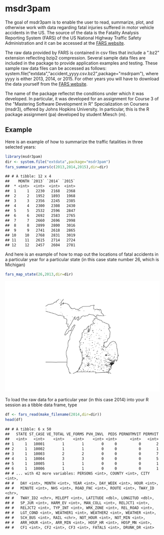 <!-- README.md is generated from README.Rmd. Please edit that file -->
msdr3pam
========

The goal of msdr3pam is to enable the user to read, summarize, plot, and otherwise work with data regarding fatal injuries suffered in motor vehicle accidents in the US. The source of the data is the Fatality Analysis Reporting System (FARS) of the US National Highway Traffic Safety Administration and it can be accessed at the [FARS website](https://www.nhtsa.gov/research-data/fatality-analysis-reporting-system-fars).

The raw data provided by FARS is contained in csv files that include a ".bz2" extension reflecting bzip2 compression. Several sample data files are included in the package to provide application examples and testing. These sample raw data files can be accessed as follows: system.file("extdata","accident\_yyyy.csv.bz2",package="msdrpam"), where yyyy is either 2013, 2014, or 2015. For other years you will have to download the data yourself from the [FARS website](https://www.nhtsa.gov/research-data/fatality-analysis-reporting-system-fars).

The name of the package reflectst the conditions under which it was developed. In particular, it was developed for an assignment for Course 3 of the "Mastering Software Development in R" Specialization on Coursera (msdr3), offered by Johns Hopkins University. In particular, this is the R package assignment (pa) developed by student Miesch (m).

Example
-------

Here is an example of how to summarize the traffic fatalities in three selected years:

``` r
library(msdr3pam)
dir <- system.file("extdata",package="msdr3pam")
fars_summarize_years(c(2013,2014,2015),dir=dir)
```

    ## # A tibble: 12 x 4
    ##    MONTH `2013` `2014` `2015`
    ##  * <int>  <int>  <int>  <int>
    ##  1     1   2230   2168   2368
    ##  2     2   1952   1893   1968
    ##  3     3   2356   2245   2385
    ##  4     4   2300   2308   2430
    ##  5     5   2532   2596   2847
    ##  6     6   2692   2583   2765
    ##  7     7   2660   2696   2998
    ##  8     8   2899   2800   3016
    ##  9     9   2741   2618   2865
    ## 10    10   2768   2831   3019
    ## 11    11   2615   2714   2724
    ## 12    12   2457   2604   2781

And here is an example of how to map out the locations of fatal accidents in a particular year for a particular state (in this case state number 26, which is Michigan)

``` r
fars_map_state(26,2013,dir=dir)
```

![](README_files/figure-markdown_github/map_state-1.png)

To load the raw data for a particular year (in this case 2014) into your R session as a tibble data frame, type

``` r
df <- fars_read(make_filename(2014,dir=dir))
head(df)
```

    ## # A tibble: 6 x 50
    ##   STATE ST_CASE VE_TOTAL VE_FORMS PVH_INVL  PEDS PERNOTMVIT PERMVIT
    ##   <int>   <int>    <int>    <int>    <int> <int>      <int>   <int>
    ## 1     1   10001        1        1        0     0          0       2
    ## 2     1   10002        1        1        0     0          0       1
    ## 3     1   10003        2        2        0     0          0       7
    ## 4     1   10004        3        3        0     0          0       5
    ## 5     1   10005        1        1        0     0          0       1
    ## 6     1   10006        1        1        0     0          0       1
    ## # ... with 42 more variables: PERSONS <int>, COUNTY <int>, CITY <int>,
    ## #   DAY <int>, MONTH <int>, YEAR <int>, DAY_WEEK <int>, HOUR <int>,
    ## #   MINUTE <int>, NHS <int>, ROAD_FNC <int>, ROUTE <int>, TWAY_ID <chr>,
    ## #   TWAY_ID2 <chr>, MILEPT <int>, LATITUDE <dbl>, LONGITUD <dbl>,
    ## #   SP_JUR <int>, HARM_EV <int>, MAN_COLL <int>, RELJCT1 <int>,
    ## #   RELJCT2 <int>, TYP_INT <int>, WRK_ZONE <int>, REL_ROAD <int>,
    ## #   LGT_COND <int>, WEATHER1 <int>, WEATHER2 <int>, WEATHER <int>,
    ## #   SCH_BUS <int>, RAIL <chr>, NOT_HOUR <int>, NOT_MIN <int>,
    ## #   ARR_HOUR <int>, ARR_MIN <int>, HOSP_HR <int>, HOSP_MN <int>,
    ## #   CF1 <int>, CF2 <int>, CF3 <int>, FATALS <int>, DRUNK_DR <int>
